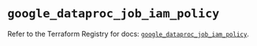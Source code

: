 # `google_dataproc_job_iam_policy`

Refer to the Terraform Registry for docs: [`google_dataproc_job_iam_policy`](https://registry.terraform.io/providers/hashicorp/google/5.23.0/docs/resources/dataproc_job_iam_policy).
